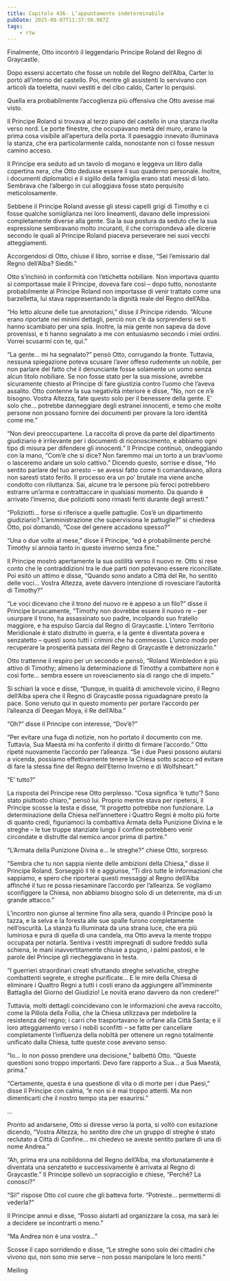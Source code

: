 ```yaml
---
title: Capitolo 436- L’appuntamento indeterminabile
pubDate: 2025-08-07T11:37:50.987Z
tags:
    - rtw
---
```











Finalmente, Otto incontrò il leggendario Principe Roland del Regno di Graycastle.


Dopo essersi accertato che fosse un nobile del Regno dell’Alba, Carter lo portò all’interno del castello. Poi, mentre gli assistenti lo servivano con articoli da toeletta, nuovi vestiti e del cibo caldo, Carter lo perquisì.


Quella era probabilmente l’accoglienza più offensiva che Otto avesse mai visto.


Il Principe Roland si trovava al terzo piano del castello in una stanza rivolta verso nord. Le porte finestre, che occupavano metà del muro, erano la prima cosa visibile all’apertura della porta. Il paesaggio innevato illuminava la stanza, che era particolarmente calda, nonostante non ci fosse nessun camino acceso.


Il Principe era seduto ad un tavolo di mogano e leggeva un libro dalla copertina nera, che Otto dedusse essere il suo quaderno personale. Inoltre, i documenti diplomatici e il sigillo della famiglia erano stati messi di lato. Sembrava che l’albergo in cui alloggiava fosse stato perquisito meticolosamente.


Sebbene il Principe Roland avesse gli stessi capelli grigi di Timothy e ci fosse qualche somiglianza nei loro lineamenti, davano delle impressioni completamente diverse alla gente. Sia la sua postura da seduto che la sua espressione sembravano molto incuranti, il che corrispondeva alle dicerie secondo le quali al Principe Roland piaceva perseverare nei suoi vecchi atteggiamenti.


Accorgendosi di Otto, chiuse il libro, sorrise e disse, “Sei l’emissario dal Regno dell’Alba? Siediti.”


Otto s’inchinò in conformità con l’etichetta nobiliare. Non importava quanto si comportasse male il Principe, doveva fare così – dopo tutto, nonostante probabilmente al Principe Roland non importasse di venir trattato come una barzelletta, lui stava rappresentando la dignità reale del Regno dell’Alba.


“Ho letto alcune delle tue annotazioni,” disse il Principe ridendo. “Alcune erano riportate nei minimi dettagli, perciò non c’è da sorprendersi se ti hanno scambiato per una spia. Inoltre, la mia gente non sapeva da dove provenissi, e ti hanno segnalato a me con entusiasmo secondo i miei ordini. Vorrei scusarmi con te, qui.”


“La gente… mi ha segnalato?” pensò Otto, corrugando la fronte. Tuttavia, nessuna spiegazione poteva scusare l’aver offeso rudemente un nobile, per non parlare del fatto che il denunciante fosse solamente un uomo senza alcun titolo nobiliare. Se non fosse stato per la sua missione, avrebbe sicuramente chiesto al Principe di fare giustizia contro l’uomo che l’aveva assalito. Otto contenne la sua negatività interiore e disse, “No, non ce n’è bisogno. Vostra Altezza, fate questo solo per il benessere della gente. E’ solo che… potrebbe danneggiare degli estranei innocenti, e temo che molte persone non possano fornire dei documenti per provare la loro identità come me.”


“Non devi preoccupartene. La raccolta di prove da parte del dipartimento giudiziario è irrilevante per i documenti di riconoscimento, e abbiamo ogni tipo di misura per difendere gli innocenti.” Il Principe continuò, ondeggiando con la mano, “Com’è che si dice? Non faremmo mai un torto a un brav’uomo o lasceremo andare un solo cattivo.” Dicendo questo, sorrise e disse, “Ho sentito parlare del tuo arresto – se avessi fatto come ti comandavano, allora non saresti stato ferito. Il processo era un po’ brutale ma viene anche condotto con riluttanza. Sai, alcune tra le persone più feroci potrebbero estrarre un’arma e contrattaccare in qualsiasi momento. Da quando è arrivato l’inverno, due poliziotti sono rimasti feriti durante degli arresti.”


“Poliziotti… forse si riferisce a quelle pattuglie. Cos’è un dipartimento giudiziario? L’amministrazione che supervisiona le pattuglie?” si chiedeva Otto, poi domandò, “Cose del genere accadono spesso?”


“Una o due volte al mese,” disse il Principe, “ed è probabilmente perché Timothy si annoia tanto in questo inverno senza fine.”


Il Principe mostrò apertamente la sua ostilità verso il nuovo re. Otto si rese conto che le contraddizioni tra le due parti non potevano essere riconciliate. Poi esitò un attimo e disse, “Quando sono andato a Città del Re, ho sentito delle voci… Vostra Altezza, avete davvero intenzione di rovesciare l’autorità di Timothy?”


“Le voci dicevano che il trono del nuovo re è appeso a un filo?” disse il Principe bruscamente, “Timothy non dovrebbe essere il nuovo re – per usurpare il trono, ha assassinato suo padre, incolpando suo fratello maggiore, e ha espulso Garcia dal Regno di Graycastle. L’intero Territorio Meridionale è stato distrutto in guerra, e la gente è diventata povera e senzatetto – questi sono tutti i crimini che ha commesso. L’unico modo per recuperare la prosperità passata del Regno di Graycastle è detronizzarlo.”


Otto trattenne il respiro per un secondo e pensò, “Roland Wimbledon è più attivo di Timothy; almeno la determinazione di Timothy a combattere non è così forte… sembra essere un rovesciamento sia di rango che di impeto.”


Si schiarì la voce e disse, “Dunque, in qualità di amichevole vicino, il Regno dell’Alba spera che il Regno di Graycastle possa riguadagnare presto la pace. Sono venuto qui in questo momento per portare l’accordo per l’alleanza di Deegan Moya, il Re dell’Alba.”


“Oh?” disse il Principe con interesse, “Dov’è?”


“Per evitare una fuga di notizie, non ho portato il documento con me. Tuttavia, Sua Maestà mi ha conferito il diritto di firmare l’accordo.” Otto ripeté nuovamente l’accordo per l’alleanza. “Se i due Paesi possono aiutarsi a vicenda, possiamo effettivamente tenere la Chiesa sotto scacco ed evitare di fare la stessa fine del Regno dell’Eterno Inverno e di Wolfsheart.”


“E’ tutto?”


La risposta del Principe rese Otto perplesso. “Cosa significa ‘è tutto’? Sono stato piuttosto chiaro,” pensò lui. Proprio mentre stava per ripetersi, il Principe scosse la testa e disse, “Il progetto potrebbe non funzionare. La determinazione della Chiesa nell’annettere i Quattro Regni è molto più forte di quanto credi, figuriamoci la combattiva Armata della Punizione Divina e le streghe – le tue truppe stanziate lungo il confine potrebbero venir circondate e distrutte dal nemico ancor prima di partire.”


“L’Armata della Punizione Divina e… le streghe?” chiese Otto, sorpreso.


“Sembra che tu non sappia niente delle ambizioni della Chiesa,” disse il Principe Roland. Sorseggiò il tè e aggiunse, “Ti dirò tutte le informazioni che sappiamo, e spero che riporterai questi messaggi al Regno dell’Alba affinché il tuo re possa riesaminare l’accordo per l’alleanza. Se vogliamo sconfiggere la Chiesa, non abbiamo bisogno solo di un deterrente, ma di un grande attacco.”


L’incontro non giunse al termine fino alla sera, quando il Principe posò la tazza, e la selva e la foresta alle sue spalle furono completamente nell’oscurità. La stanza fu illuminata da una strana luce, che era più luminosa e pura di quella di una candela, ma Otto aveva la mente troppo occupata per notarla. Sentiva i vestiti impregnati di sudore freddo sulla schiena, le mani inavvertitamente chiuse a pugno, i palmi pastosi, e le parole del Principe gli riecheggiavano in testa.


“I guerrieri straordinari creati sfruttando streghe selvatiche, streghe combattenti segrete, e streghe purificate… E le mire della Chiesa di eliminare i Quattro Regni a tutti i costi erano da aggiungere all’imminente Battaglia del Giorno del Giudizio! Le novità erano davvero da non credere!”


Tuttavia, molti dettagli coincidevano con le informazioni che aveva raccolto, come la Pillola della Follia, che la Chiesa utilizzava per indebolire la resistenza del regno; i carri che trasportavano le orfane alla Città Santa; e il loro atteggiamento verso i nobili sconfitti – se fatte per cancellare completamente l’influenza della nobiltà per ottenere un regno totalmente unificato dalla Chiesa, tutte queste cose avevano senso.


“Io… Io non posso prendere una decisione,” balbettò Otto. “Queste questioni sono troppo importanti. Devo fare rapporto a Sua… a Sua Maestà, prima.”


“Certamente, questa è una questione di vita o di morte per i due Paesi,” disse il Principe con calma, “e non si è mai troppo attenti. Ma non dimenticarti che il nostro tempo sta per esaurirsi.”


…


Pronto ad andarsene, Otto si diresse verso la porta, si voltò con esitazione dicendo, “Vostra Altezza, ho sentito dire che un gruppo di streghe è stato reclutato a Città di Confine… mi chiedevo se aveste sentito parlare di una di nome Andrea.”


“Ah, prima era una nobildonna del Regno dell’Alba, ma sfortunatamente è diventata una senzatetto e successivamente è arrivata al Regno di Graycastle.” Il Principe sollevò un sopracciglio e chiese, “Perché? La conosci?”


“Sì!” rispose Otto col cuore che gli batteva forte. “Potreste… permettermi di vederla?”


Il Principe annuì e disse, “Posso aiutarti ad organizzare la cosa, ma sarà lei a decidere se incontrarti o meno.”


“Ma Andrea non è una vostra…”


Scosse il capo sorridendo e disse, “Le streghe sono solo dei cittadini che vivono qui, non sono mie serve – non posso manipolare le loro menti.”


Meiling








                                


                                



